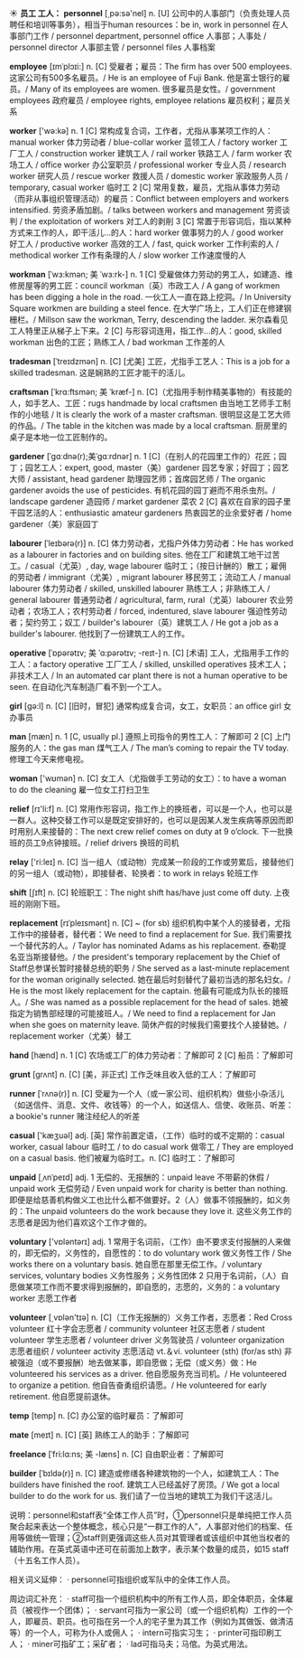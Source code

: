 ☀ <span class="category">**员工 工人：**</span>
<span class="vocabulary">**personnel**</span> [͵pə:sə'nel] 
<span class="definition">n. [U] 公司中的人事部门（负责处理人员聘任和培训等事务），相当于human resources：</span>be in, work in personnel 在人事部门工作 / personnel department, personnel office 人事部；人事处 / personnel director 人事部主管 / personnel files 人事档案

<span class="vocabulary">**employee**</span> [ɪmˈplɔɪi:]
<span class="definition">n. [C] 受雇者；雇员：</span>The firm has over 500 employees. 这家公司有500多名雇员。/ He is an employee of Fuji Bank. 他是富士银行的雇员。/ Many of its employees are women. 很多雇员是女性。/ government employees 政府雇员 / employee rights, employee relations 雇员权利；雇员关系

<span class="vocabulary">**worker**</span> ['wə:kə] 
<span class="definition">n. 1 [C] 常构成复合词，工作者，尤指从事某项工作的人：</span>manual worker 体力劳动者 / blue-collar worker 蓝领工人 / factory worker 工厂工人 / construction worker 建筑工人 / rail worker 铁路工人 / farm worker 农场工人 / office worker 办公室职员 / professional worker 专业人员 / research worker 研究人员 / rescue worker 救援人员 / domestic worker 家政服务人员 / temporary, casual worker 临时工 <span class="definition">2 [C] 常用复数，雇员，尤指从事体力劳动（而非从事组织管理活动）的雇员：</span>Conflict between employers and workers intensified. 劳资矛盾加剧。/ talks between workers and management 劳资谈判 / the exploitation of workers 对工人的剥削 <span class="definition">3 [C] 常置于形容词后，指以某种方式来工作的人，即干活儿…的人：</span>hard worker 做事努力的人 / good worker 好工人 / productive worker 高效的工人 / fast, quick worker 工作利索的人 / methodical worker 工作有条理的人 / slow worker 工作速度慢的人
       
<span class="vocabulary">**workman**</span> [ˈwɜ:kmən; 美 ˈwɜ:rk-]
<span class="definition">n. 1 [C] 受雇做体力劳动的男工人，如建造、维修房屋等的男工匠：</span>council workman（英）市政工人 / A gang of workmen has been digging a hole in the road. 一伙工人一直在路上挖洞。/ In University Square workmen are building a steel fence. 在大学广场上，工人们正在修建钢栅栏。/ Millson saw the workman, Terry, descending the ladder. 米尔森看见工人特里正从梯子上下来。<span class="definition">2 [C] 与形容词连用，指工作…的人：</span>good, skilled workman 出色的工匠；熟练工人 / bad workman 工作差的人
           
<span class="vocabulary">**tradesman**</span> [ˈtreɪdzmən]
<span class="definition">n. [C] [尤美] 工匠，尤指手工艺人：</span>This is a job for a skilled tradesman. 这是娴熟的工匠才能干的活儿。
           
<span class="vocabulary">**craftsman**</span> [ˈkrɑ:ftsmən; 美 ˈkræf-]
<span class="definition">n. [C]（尤指用手制作精美事物的）有技能的人，如手艺人、工匠：</span>rugs handmade by local craftsmen 由当地工艺师手工制作的小地毯 / It is clearly the work of a master craftsman. 很明显这是工艺大师的作品。/ The table in the kitchen was made by a local craftsman. 厨房里的桌子是本地一位工匠制作的。
           
<span class="vocabulary">**gardener**</span> [ˈɡɑːdnə(r);美ˈɡɑːrdnər]
<span class="definition">n. 1 [C]（在别人的花园里工作的）花匠；园丁；园艺工人：</span>expert, good, master（美）gardener 园艺专家；好园丁；园艺大师 / assistant, head gardener 助理园艺师；首席园艺师 / The organic gardener avoids the use of pesticides. 有机花园的园丁避而不用杀虫剂。/ landscape gardener 造园师 / market gardener 菜农 <span class="definition">2 [C] 喜欢在自家的园子里干园艺活的人：</span>enthusiastic amateur gardeners 热衷园艺的业余爱好者 / home gardener（美）家庭园丁

<span class="vocabulary">**labourer**</span> [ˈleɪbərə(r)]
<span class="definition">n. [C] 体力劳动者，尤指户外体力劳动者：</span>He has worked as a labourer in factories and on building sites. 他在工厂和建筑工地干过苦工。/ casual（尤英）, day, wage labourer 临时工；（按日计酬的）散工；雇佣的劳动者 / immigrant（尤美）, migrant labourer 移民劳工；流动工人 / manual labourer 体力劳动者 / skilled, unskilled labourer 熟练工人；非熟练工人 / general labourer 普通劳动者 / agricultural, farm, rural（尤英）labourer 农业劳动者；农场工人；农村劳动者 / forced, indentured, slave labourer 强迫性劳动者；契约劳工；奴工 / builder's labourer（英）建筑工人 / He got a job as a builder's labourer. 他找到了一份建筑工人的工作。           
           
<span class="vocabulary">**operative**</span> [ˈɒpərətɪv; 美 ˈɑ:pərətɪv; -reɪt-]
<span class="definition">n. [C] [术语] 工人，尤指用手工作的工人：</span>a factory operative 工厂工人 / skilled, unskilled operatives 技术工人；非技术工人 / In an automated car plant there is not a human operative to be seen. 在自动化汽车制造厂看不到一个工人。

<span class="vocabulary">**girl**</span> [ɡə:l] 
<span class="definition">n. [C] [旧时，冒犯] 通常构成复合词，女工，女职员：</span>an office girl 女办事员

<span class="vocabulary">**man**</span> [mæn] 
<span class="definition">n. 1 [C, usually pl.] 遵照上司指令的男性工人：</span>了解即可 <span class="definition">2 [C] 上门服务的人：</span>the gas man 煤气工人 / The man’s coming to repair the TV today. 修理工今天来修电视。

<span class="vocabulary">**woman**</span> ['wʊmən] 
<span class="definition">n. [C] 女工人（尤指做手工劳动的女工）：</span>to have a woman to do the cleaning 雇一位女工打扫卫生

<span class="vocabulary">**relief**</span> [rɪ'li:f] 
<span class="definition">n. [C] 常用作形容词，指工作上的换班者，可以是一个人，也可以是一群人。这种交替工作可以是既定安排好的，也可以是因某人发生疾病等原因而即时用别人来接替的：</span>The next crew relief comes on duty at 9 o’clock. 下一批换班的员工9点钟接班。/ relief drivers 换班的司机

<span class="vocabulary">**relay**</span> ['ri:leɪ] 
<span class="definition">n. [C] 当一组人（或动物）完成某一阶段的工作或劳累后，接替他们的另一组人（或动物），即接替者、轮换者：</span>to work in relays 轮班工作
           
<span class="vocabulary">**shift**</span> [ʃɪft]
<span class="definition">n. [C] 轮班职工：</span>The night shift has/have just come off duty. 上夜班的刚刚下班。
            
<span class="vocabulary">**replacement**</span> [rɪˈpleɪsmənt]
<span class="definition">n. [C] ~ (for sb) 组织机构中某个人的接替者，尤指工作中的接替者，替代者：</span>We need to find a replacement for Sue. 我们需要找一个替代苏的人。/ Taylor has nominated Adams as his replacement. 泰勒提名亚当斯接替他。/ the president's temporary replacement by the Chief of Staff总参谋长暂时接替总统的职务 / She served as a last-minute replacement for the woman originally selected. 她在最后时刻替代了最初当选的那名妇女。/ He is the most likely replacement for the captain. 他最有可能成为队长的接班人。/ She was named as a possible replacement for the head of sales. 她被指定为销售部经理的可能接班人。/ We need to find a replacement for Jan when she goes on maternity leave. 简休产假的时候我们需要找个人接替她。/ replacement worker（尤美）替工

<span class="vocabulary">**hand**</span> [hænd] 
<span class="definition">n. 1 [C] 农场或工厂的体力劳动者：</span>了解即可 <span class="definition">2 [C] 船员：</span>了解即可
           
<span class="vocabulary">**grunt**</span> [grʌnt]
<span class="definition">n. [C] [美，非正式] 工作乏味且收入低的工人：</span>了解即可
           
<span class="vocabulary">**runner**</span> [ˈrʌnə(r)]
<span class="definition">n. [C] 受雇为一个人（或一家公司、组织机构）做些小杂活儿（如送信件、消息、文件、收钱等）的一个人，如送信人、信使、收账员、听差：</span>a bookie's runner 赌注经纪人的听差

<span class="vocabulary">**casual**</span> ['kæӡuəl] 
<span class="definition">adj. [英] 常作前置定语，（工作）临时的或不定期的：</span>casual worker, casual labour 临时工 / to do casual work 做零工 / They are employed on a casual basis. 他们被雇为临时工。<span class="definition">n. [C] 临时工：</span>了解即可
           
<span class="vocabulary">**unpaid**</span> [ˌʌnˈpeɪd]
<span class="definition">adj. 1 无偿的、无报酬的：</span>unpaid leave 不带薪的休假 / unpaid work 无偿劳动 / Even unpaid work for charity is better than nothing. 即便是给慈善机构做义工也比什么都不做要好。<span class="definition">2（人）做事不领报酬的，如义务的：</span>The unpaid volunteers do the work because they love it. 这些义务工作的志愿者是因为他们喜欢这个工作才做的。

<span class="vocabulary">**voluntary**</span> ['vɒləntərɪ] 
<span class="definition">adj. 1 常用于名词前，（工作）由不要求支付报酬的人来做的，即无偿的，义务性的，自愿性的：</span>to do voluntary work 做义务性工作 / She works there on a voluntary basis. 她自愿在那里无偿工作。/ voluntary services, voluntary bodies 义务性服务；义务性团体 <span class="definition">2 只用于名词前，（人）自愿做某项工作而不要求得到报酬的，即自愿的，志愿的，义务的：</span>a voluntary worker 志愿工作者

<span class="vocabulary">**volunteer**</span> [͵vɒlən'tɪə] 
<span class="definition">n. [C]（工作无报酬的）义务工作者，志愿者：</span>Red Cross volunteer 红十字会志愿者 / community volunteer 社区志愿者 / student volunteer 学生志愿者 / volunteer driver 义务驾驶员 / volunteer organization 志愿者组织 / volunteer activity 志愿活动 <span class="definition">vt.＆vi. volunteer (sth) (for/as sth) 非被强迫（或不要报酬）地去做某事，即自愿做；无偿（或义务）做：</span>He volunteered his services as a driver. 他自愿服务充当司机。/ He volunteered to organize a petition. 他自告奋勇组织请愿。/ He volunteered for early retirement. 他自愿提前退休。
           
<span class="vocabulary">**temp**</span> [temp]
<span class="definition">n. [C] 办公室的临时雇员：</span>了解即可
           
<span class="vocabulary">**mate**</span> [meɪt]
<span class="definition">n. [C] [英] 熟练工人的助手：</span>了解即可
           
<span class="vocabulary">**freelance**</span> [ˈfri:lɑ:ns; 美 -læns]
<span class="definition">n. [C] 自由职业者：</span>了解即可
           
<span class="vocabulary">**builder**</span> [ˈbɪldə(r)]
<span class="definition">n. [C] 建造或修缮各种建筑物的一个人，如建筑工人：</span>The builders have finished the roof. 建筑工人已经盖好了房顶。/ We got a local builder to do the work for us. 我们请了一位当地的建筑工为我们干这活儿。

说明：personnel和staff表“全体工作人员”时，①personnel只是单纯把工作人员聚合起来表达一个整体概念，核心只是“一群工作的人”，人事部对他们的档案、任用等做统一管理；②staff则更强调这些人员对其管理者或该组织中其他当权者的辅助作用。在英式英语中还可在前面加上数字，表示某个数量的成员，如15 staff（十五名工作人员）。

相关词义延伸：
· personnel可指组织或军队中的全体工作人员。

周边词汇补充：
· staff可指一个组织机构中的所有工作人员，即全体职员，全体雇员（被视作一个团体）；
· servant可指为一家公司（或一个组织机构）工作的一个人，即雇员、职员。也可指在另一个人的宅子里为其工作（例如为其做饭、做清洁等）的一个人，可称为仆人或佣人；
· intern可指实习生；
· printer可指印刷工人；
· miner可指矿工；采矿者；
· lad可指马夫；马倌。为英式用法。
